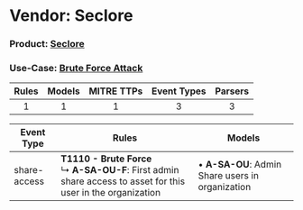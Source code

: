 Vendor: Seclore
===============
### Product: [Seclore](../ds_seclore_seclore.md)
### Use-Case: [Brute Force Attack](../../../../UseCases/uc_brute_force_attack.md)

| Rules | Models | MITRE TTPs | Event Types | Parsers |
|:-----:|:------:|:----------:|:-----------:|:-------:|
|   1   |   1    |     1      |      3      |    3    |

| Event Type   | Rules                                                                                                                  | Models                                               |
| ------------ | ---------------------------------------------------------------------------------------------------------------------- | ---------------------------------------------------- |
| share-access | <b>T1110 - Brute Force</b><br> ↳ <b>A-SA-OU-F</b>: First admin share access to asset for this user in the organization |  • <b>A-SA-OU</b>: Admin Share users in organization |